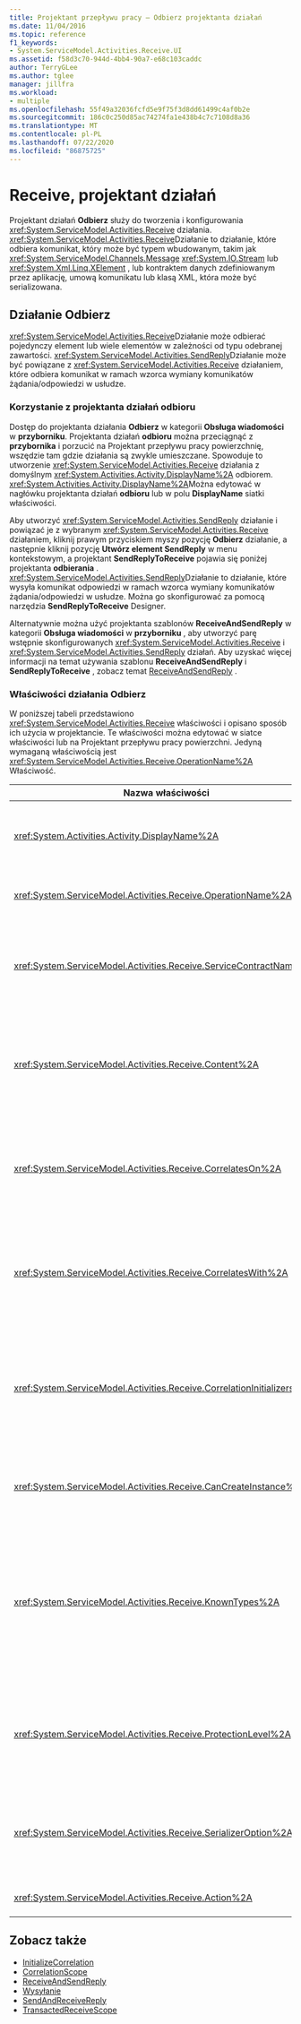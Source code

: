```yaml
---
title: Projektant przepływu pracy — Odbierz projektanta działań
ms.date: 11/04/2016
ms.topic: reference
f1_keywords:
- System.ServiceModel.Activities.Receive.UI
ms.assetid: f58d3c70-944d-4bb4-90a7-e68c103caddc
author: TerryGLee
ms.author: tglee
manager: jillfra
ms.workload:
- multiple
ms.openlocfilehash: 55f49a32036fcfd5e9f75f3d8dd61499c4af0b2e
ms.sourcegitcommit: 186c0c250d85ac74274fa1e438b4c7c7108d8a36
ms.translationtype: MT
ms.contentlocale: pl-PL
ms.lasthandoff: 07/22/2020
ms.locfileid: "86875725"
---
```

# <a name="receive-activity-designer"></a>Receive, projektant działań

Projektant działań **Odbierz** służy do tworzenia i konfigurowania <xref:System.ServiceModel.Activities.Receive> działania. <xref:System.ServiceModel.Activities.Receive>Działanie to działanie, które odbiera komunikat, który może być typem wbudowanym, takim jak <xref:System.ServiceModel.Channels.Message> <xref:System.IO.Stream> lub <xref:System.Xml.Linq.XElement> , lub kontraktem danych zdefiniowanym przez aplikację, umową komunikatu lub klasą XML, która może być serializowana.

## <a name="the-receive-activity"></a>Działanie Odbierz

<xref:System.ServiceModel.Activities.Receive>Działanie może odbierać pojedynczy element lub wiele elementów w zależności od typu odebranej zawartości. <xref:System.ServiceModel.Activities.SendReply>Działanie może być powiązane z <xref:System.ServiceModel.Activities.Receive> działaniem, które odbiera komunikat w ramach wzorca wymiany komunikatów żądania/odpowiedzi w usłudze.

### <a name="using-the-receive-activity-designer"></a>Korzystanie z projektanta działań odbioru

Dostęp do projektanta działania **Odbierz** w kategorii **Obsługa wiadomości** w **przyborniku**. Projektanta działań **odbioru** można przeciągnąć z **przybornika** i porzucić na Projektant przepływu pracy powierzchnię, wszędzie tam gdzie działania są zwykle umieszczane. Spowoduje to utworzenie <xref:System.ServiceModel.Activities.Receive> działania z domyślnym <xref:System.Activities.Activity.DisplayName%2A> odbiorem. <xref:System.Activities.Activity.DisplayName%2A>Można edytować w nagłówku projektanta działań **odbioru** lub w polu **DisplayName** siatki właściwości.

Aby utworzyć <xref:System.ServiceModel.Activities.SendReply> działanie i powiązać je z wybranym <xref:System.ServiceModel.Activities.Receive> działaniem, kliknij prawym przyciskiem myszy pozycję **Odbierz** działanie, a następnie kliknij pozycję **Utwórz element SendReply** w menu kontekstowym, a projektant **SendReplyToReceive** pojawia się poniżej projektanta **odbierania** . <xref:System.ServiceModel.Activities.SendReply>Działanie to działanie, które wysyła komunikat odpowiedzi w ramach wzorca wymiany komunikatów żądania/odpowiedzi w usłudze. Można go skonfigurować za pomocą narzędzia **SendReplyToReceive** Designer.

Alternatywnie można użyć projektanta szablonów **ReceiveAndSendReply** w kategorii **Obsługa wiadomości** w **przyborniku** , aby utworzyć parę wstępnie skonfigurowanych <xref:System.ServiceModel.Activities.Receive> i <xref:System.ServiceModel.Activities.SendReply> działań. Aby uzyskać więcej informacji na temat używania szablonu **ReceiveAndSendReply** i **SendReplyToReceive** , zobacz temat [ReceiveAndSendReply](../workflow-designer/receiveandsendreply-template-designer.md) .

### <a name="the-receive-activity-properties"></a>Właściwości działania Odbierz

W poniższej tabeli przedstawiono <xref:System.ServiceModel.Activities.Receive> właściwości i opisano sposób ich użycia w projektancie. Te właściwości można edytować w siatce właściwości lub na Projektant przepływu pracy powierzchni. Jedyną wymaganą właściwością jest <xref:System.ServiceModel.Activities.Receive.OperationName%2A> Właściwość.

| Nazwa właściwości | Wymagany | Użycie |
|-|----------|-|
| <xref:System.Activities.Activity.DisplayName%2A> | Fałsz | Określa przyjazną nazwę <xref:System.ServiceModel.Activities.Receive> działania. Wartość domyślna to Receive.<br /><br /> Chociaż użycie wartości innej niż domyślna dla elementu friendly <xref:System.Activities.Activity.DisplayName%2A> nie jest ściśle wymagane, najlepszym rozwiązaniem jest użycie takiej wartości. |
| <xref:System.ServiceModel.Activities.Receive.OperationName%2A> | Prawda | Określa nazwę operacji usługi zaimplementowanej przez to <xref:System.ServiceModel.Activities.Receive> działanie. Ta właściwość służy do konstruowania wartości domyślnej właściwości **Akcja** , jeśli właściwość **Akcja** nie jest jawnie ustawiona. |
| <xref:System.ServiceModel.Activities.Receive.ServiceContractName%2A> | Fałsz | Określa nazwę kontraktu usługi. Ta właściwość służy do grupowania operacji usługi w ramach poszczególnych umów dotyczących usług. Wszystkie <xref:System.ServiceModel.Activities.Receive> działania, które są takie same, <xref:System.ServiceModel.Activities.Receive.ServiceContractName%2A> są pogrupowane w ten sam kontrakt usługi (typ portu WSDL). Wartość domyślna to w pełni kwalifikowana nazwa środowiska CLR działania najwyższego poziomu (głównego). |
| <xref:System.ServiceModel.Activities.Receive.Content%2A> | Fałsz | Określa komunikat lub zawartość parametru do odebrania. Może to być <xref:System.ServiceModel.Activities.ReceiveMessageContent> działanie lub <xref:System.ServiceModel.Activities.ReceiveParametersContent> działanie. Edytuj tę właściwość, wybierając przycisk wielokropka obok pola **zawartość** w siatce właściwości lub klikając przycisk **Definiuj...** obok etykiety **zawartość** na powierzchni projektanta działań **.** Wyświetla okno dialogowe **definicji zawartości** . Aby uzyskać więcej informacji na temat korzystania z tego pola, zobacz [okno dialogowe Definicja zawartości](../workflow-designer/content-definition-dialog-box.md) . |
| <xref:System.ServiceModel.Activities.Receive.CorrelatesOn%2A> | Fałsz | Określa korelacje między <xref:System.ServiceModel.Activities.Receive> działaniami w ramach operacji usługi przepływu pracy z <xref:System.ServiceModel.MessageQuerySet> obiektem. Kliknij przycisk wielokropka obok <xref:System.ServiceModel.Activities.Receive.CorrelatesOn%2A> właściwości w siatce właściwości, aby otworzyć okno dialogowe **Definicja CorrelatesOn** . Aby uzyskać więcej informacji na temat korzystania z tego okna dialogowego, zobacz temat okno [dialogowe Definicja zawartości](../workflow-designer/content-definition-dialog-box.md) . |
| <xref:System.ServiceModel.Activities.Receive.CorrelatesWith%2A> | Fałsz | Określa <xref:System.ServiceModel.Activities.CorrelationHandle> używany do kierowania komunikat do odpowiedniego wystąpienia przepływu pracy.<br /><br /> Kliknij przycisk wielokropka obok <xref:System.ServiceModel.Activities.Receive.CorrelatesWith%2A> właściwości w siatce właściwości, aby otworzyć okno dialogowe **Edytor wyrażeń** . Więcej informacji o użyciu tego okna dialogowego można znaleźć w temacie How to [: Use the Expression Editor](../workflow-designer/how-to-use-the-expression-editor.md) . |
| <xref:System.ServiceModel.Activities.Receive.CorrelationInitializers%2A> | Fałsz | Określa kolekcję <xref:System.ServiceModel.Activities.CorrelationInitializer> obiektów, które inicjują wiele <xref:System.ServiceModel.Activities.CorrelationHandle> obiektów, które konfigurują to <xref:System.ServiceModel.Activities.Receive> działanie w ramach przepływu pracy. Kliknij przycisk wielokropka obok <xref:System.ServiceModel.Activities.Receive.CorrelationInitializers%2A> właściwości w siatce właściwości, aby otworzyć okno dialogowe **Dodawanie inicjatorów korelacji** . Aby uzyskać więcej informacji na temat korzystania z tego pola, zobacz [okno dialogowe Dodawanie CorrelationInitializers](../workflow-designer/add-correlationinitializers-dialog-box.md) . |
| <xref:System.ServiceModel.Activities.Receive.CanCreateInstance%2A> | Fałsz | Określa wartość określającą, czy nowe wystąpienie przepływu pracy jest tworzone w celu przetworzenia komunikatu, jeśli komunikat nie jest skorelowany z istniejącym wystąpieniem przepływu pracy. Jeśli wartość jest równa **true**, zostanie utworzone nowe wystąpienie przepływu pracy w celu przetworzenia komunikatu, gdy komunikat nie jest skorelowany z istniejącym wystąpieniem przepływu pracy. |
| <xref:System.ServiceModel.Activities.Receive.KnownTypes%2A> | Fałsz | Określa kolekcję znanych typów dla operacji usługi zaimplementowanej przez to <xref:System.ServiceModel.Activities.Receive> działanie. Ta właściwość powinna być używana w połączeniu z <xref:System.ServiceModel.Activities.Receive.SerializerOption%2A> właściwością ustawioną na <xref:System.Runtime.Serialization.DataContractSerializer> . Jest on ignorowany, jeśli <xref:System.Xml.Serialization.XmlSerializer> jest używany.<br /><br /> Wybierz przycisk wielokropka obok pola **KnownTypes** w siatce właściwości, aby wyświetlić okno dialogowe **Edytor kolekcji typów** , w którym można dodać odpowiednie typy. Aby uzyskać więcej informacji na temat używania tego pola, zobacz [okno dialogowe Edytor kolekcji typów](../workflow-designer/type-collection-editor-dialog-box.md) . |
| <xref:System.ServiceModel.Activities.Receive.ProtectionLevel%2A> | Fałsz | Określa <xref:System.Net.Security.ProtectionLevel> dla wiadomości.<br /><br /> 1. <xref:System.Net.Security.ProtectionLevel> oznacza tylko uwierzytelnianie.<br />2. <xref:System.Net.Security.ProtectionLevel> oznacza, że dane podpisywania mają zapewnić integralność przesyłanych danych.<br />3. <xref:System.Net.Security.ProtectionLevel> oznacza szyfrowanie i podpisywanie danych w celu zapewnienia poufności i integralności przesyłanych danych. |
| <xref:System.ServiceModel.Activities.Receive.SerializerOption%2A> | Fałsz | Określa typ serializatora, który ma być używany dla operacji usługi zaimplementowanej przez <xref:System.ServiceModel.Activities.Receive> działanie. Wartość domyślna to <xref:System.Runtime.Serialization.DataContractSerializer> , która serializować i deserializacji wystąpienia typu do strumienia XML lub dokumentu, który używa dostarczonego kontraktu danych. <xref:System.Xml.Serialization.XmlSerializer>Można również użyć, jeśli w kodzie XML jest wymagana większa kontrola. |
| <xref:System.ServiceModel.Activities.Receive.Action%2A> | Fałsz | Określa nagłówek akcji wiadomości. Jeśli nie jest on jawnie ustawiony, jego wartość domyślna to: `https://tempuri.org/{service contract namespace}/{service contract name}/{operation name}` . |

## <a name="see-also"></a>Zobacz także

- [InitializeCorrelation](../workflow-designer/initializecorrelation-activity-designer.md)
- [CorrelationScope](../workflow-designer/correlationscope-activity-designer.md)
- [ReceiveAndSendReply](../workflow-designer/receiveandsendreply-template-designer.md)
- [Wysyłanie](../workflow-designer/send-activity-designer.md)
- [SendAndReceiveReply](../workflow-designer/sendandreceivereply-template-designer.md)
- [TransactedReceiveScope](../workflow-designer/transactedreceivescope-activity-designer.md)
